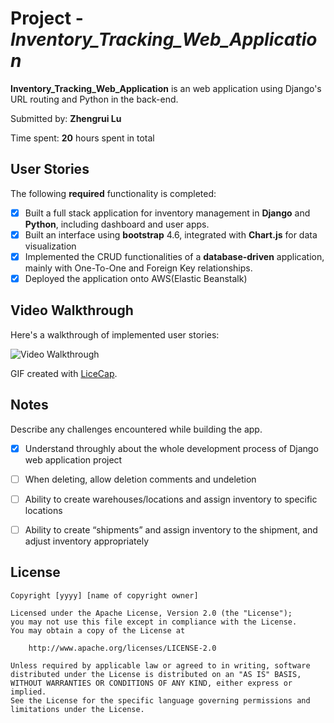 # Project - *Inventory_Tracking_Web_Application*

**Inventory_Tracking_Web_Application** is an web application using Django's URL routing and Python in the back-end.

Submitted by: **Zhengrui Lu**

Time spent: **20** hours spent in total

## User Stories

The following **required** functionality is completed:

* [X] Built a full stack application for inventory management in **Django** and **Python**, including dashboard and user apps.  
* [X] Built an interface using **bootstrap** 4.6, integrated with **Chart.js** for data visualization
* [X] Implemented the CRUD functionalities of a **database-driven** application, mainly with One-To-One and Foreign Key relationships.
* [X] Deployed the application onto AWS(Elastic Beanstalk) 

## Video Walkthrough

Here's a walkthrough of implemented user stories:

<img src='' title='Video Walkthrough' width='' alt='Video Walkthrough' />

GIF created with [LiceCap](http://www.cockos.com/licecap/).

## Notes

Describe any challenges encountered while building the app.

* [X] Understand throughly about the whole development process of Django web application project 
* [ ] When deleting, allow deletion comments and undeletion
* [ ] Ability to create warehouses/locations and assign inventory to specific locations
* [ ] Ability to create “shipments” and assign inventory to the shipment, and adjust inventory appropriately


## License

    Copyright [yyyy] [name of copyright owner]

    Licensed under the Apache License, Version 2.0 (the "License");
    you may not use this file except in compliance with the License.
    You may obtain a copy of the License at

        http://www.apache.org/licenses/LICENSE-2.0

    Unless required by applicable law or agreed to in writing, software
    distributed under the License is distributed on an "AS IS" BASIS,
    WITHOUT WARRANTIES OR CONDITIONS OF ANY KIND, either express or implied.
    See the License for the specific language governing permissions and
    limitations under the License.
